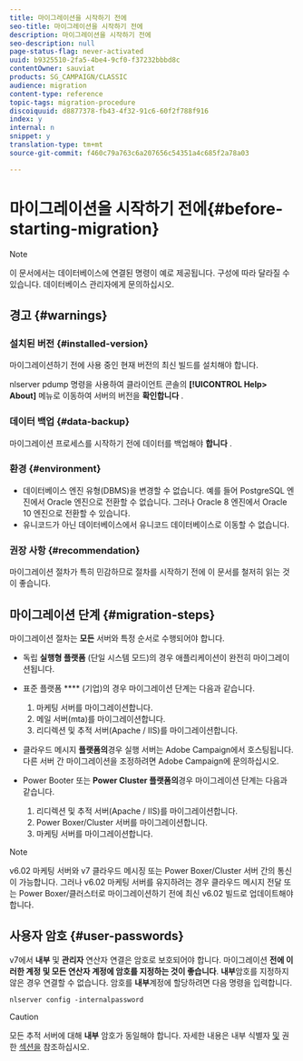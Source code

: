 ```yaml
---
title: 마이그레이션을 시작하기 전에
seo-title: 마이그레이션을 시작하기 전에
description: 마이그레이션을 시작하기 전에
seo-description: null
page-status-flag: never-activated
uuid: b9325510-2fa5-4be4-9cf0-f37232bbbd8c
contentOwner: sauviat
products: SG_CAMPAIGN/CLASSIC
audience: migration
content-type: reference
topic-tags: migration-procedure
discoiquuid: d8877378-fb43-4f32-91c6-60f2f788f916
index: y
internal: n
snippet: y
translation-type: tm+mt
source-git-commit: f460c79a763c6a207656c54351a4c685f2a78a03

---
```



# 마이그레이션을 시작하기 전에{#before-starting-migration}

>[!NOTE]
>
>이 문서에서는 데이터베이스에 연결된 명령이 예로 제공됩니다. 구성에 따라 달라질 수 있습니다. 데이터베이스 관리자에게 문의하십시오.

## 경고 {#warnings}

### 설치된 버전 {#installed-version}

마이그레이션하기 전에 사용 중인 현재 버전의 최신 빌드를 설치해야 합니다.

nlserver pdump 명령을 사용하여 클라이언트 콘솔의 **[!UICONTROL Help> About]** 메뉴로 이동하여 서버의 버전을 **확인합니다** .

### 데이터 백업 {#data-backup}

마이그레이션 프로세스를 시작하기 전에 데이터를 백업해야 **합니다** .

### 환경 {#environment}

* 데이터베이스 엔진 유형(DBMS)을 변경할 수 없습니다. 예를 들어 PostgreSQL 엔진에서 Oracle 엔진으로 전환할 수 없습니다. 그러나 Oracle 8 엔진에서 Oracle 10 엔진으로 전환할 수 있습니다.
* 유니코드가 아닌 데이터베이스에서 유니코드 데이터베이스로 이동할 수 없습니다.

### 권장 사항 {#recommendation}

마이그레이션 절차가 특히 민감하므로 절차를 시작하기 전에 이 문서를 철저히 읽는 것이 좋습니다.

## 마이그레이션 단계 {#migration-steps}

마이그레이션 절차는 **모든** 서버와 특정 순서로 수행되어야 합니다.

* 독립 **실행형 플랫폼** (단일 시스템 모드)의 경우 애플리케이션이 완전히 마이그레이션됩니다.
* 표준 플랫폼 **** (기업)의 경우 마이그레이션 단계는 다음과 같습니다.

   1. 마케팅 서버를 마이그레이션합니다.
   1. 메일 서버(mta)를 마이그레이션합니다.
   1. 리디렉션 및 추적 서버(Apache / IIS)를 마이그레이션합니다.

* 클라우드 메시지 **플랫폼의**&#x200B;경우 실행 서버는 Adobe Campaign에서 호스팅됩니다. 다른 서버 간 마이그레이션을 조정하려면 Adobe Campaign에 문의하십시오.
* Power Booter 또는 **Power Cluster 플랫폼의**&#x200B;경우 마이그레이션 단계는 다음과 같습니다.

   1. 리디렉션 및 추적 서버(Apache / IIS)를 마이그레이션합니다.
   1. Power Boxer/Cluster 서버를 마이그레이션합니다.
   1. 마케팅 서버를 마이그레이션합니다.

>[!NOTE]
>
>v6.02 마케팅 서버와 v7 클라우드 메시징 또는 Power Boxer/Cluster 서버 간의 통신이 가능합니다. 그러나 v6.02 마케팅 서버를 유지하려는 경우 클라우드 메시지 전달 또는 Power Boxer/클러스터로 마이그레이션하기 전에 최신 v6.02 빌드로 업데이트해야 합니다.

## 사용자 암호 {#user-passwords}

v7에서 **내부** 및 **관리자** 연산자 연결은 암호로 보호되어야 합니다. 마이그레이션 **전에 이러한 계정 및 모든 연산자 계정에 암호를 지정하는 것이 좋습니다**. **내부**&#x200B;암호를 지정하지 않은 경우 연결할 수 없습니다. 암호를 **내부**&#x200B;계정에 할당하려면 다음 명령을 입력합니다.

```
nlserver config -internalpassword
```

>[!CAUTION]
>
>모든 추적 서버에 대해 **내부** 암호가 동일해야 합니다. 자세한 내용은 내부 식별자 [및](../../installation/using/campaign-server-configuration.md#internal-identifier) 권한 [섹션을](../../platform/using/access-management.md#about-permissions) 참조하십시오.

